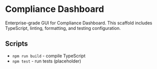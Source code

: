 # Compliance Dashboard

Enterprise-grade GUI for Compliance Dashboard. This scaffold includes TypeScript, linting, formatting, and testing configuration.

## Scripts
- `npm run build` - compile TypeScript
- `npm test` - run tests (placeholder)
